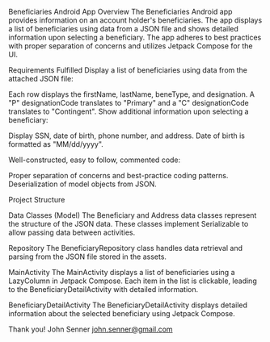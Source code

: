 Beneficiaries Android App
Overview
The Beneficiaries Android app provides information on an account holder's beneficiaries. The app displays a list of beneficiaries using data from a JSON file and shows detailed information upon selecting a beneficiary. The app adheres to best practices with proper separation of concerns and utilizes Jetpack Compose for the UI.

Requirements Fulfilled
Display a list of beneficiaries using data from the attached JSON file:

Each row displays the firstName, lastName, beneType, and designation.
A "P" designationCode translates to "Primary" and a "C" designationCode translates to "Contingent".
Show additional information upon selecting a beneficiary:

Display SSN, date of birth, phone number, and address.
Date of birth is formatted as "MM/dd/yyyy".

Well-constructed, easy to follow, commented code:

Proper separation of concerns and best-practice coding patterns.
Deserialization of model objects from JSON.

Project Structure

Data Classes (Model)
The Beneficiary and Address data classes represent the structure of the JSON data. These classes implement Serializable to allow passing data between activities.

Repository
The BeneficiaryRepository class handles data retrieval and parsing from the JSON file stored in the assets.

MainActivity
The MainActivity displays a list of beneficiaries using a LazyColumn in Jetpack Compose. Each item in the list is clickable, leading to the BeneficiaryDetailActivity with detailed information.

BeneficiaryDetailActivity
The BeneficiaryDetailActivity displays detailed information about the selected beneficiary using Jetpack Compose.

Thank you!
John Senner
john.senner@gmail.com

